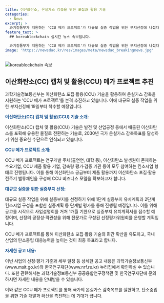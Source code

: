 ```yaml
---
title: 이산화탄소, 온실가스 감축을 위한 포집과 활용 기술
categories:
  - News
excerpt: >
  과기정통부가 지원하는 'CCU 메가 프로젝트'가 대규모 실증 작업을 위한 부지선정에 나섰다. 이산화탄소를 유용한 물질로 전환하는 CCU 기술을 통해 국가 온실가스 감축목표를 신속히 이행하고, 실증을 통해 기술의 상용화를 모색하고 있다. 이를 위해 대규모 이산화탄소 처리를 위한 컨소시엄을 구성하고, 실증부지를 선정하기 위한 절차를 밟고 있다. 또한 선정의 공정성과 객관성을 위해 전문가로 구성된 선정평가위원회를 운영하고 있다. 해당 사업의 상세 내용은 과기정통부와 한국연구재단 누리집에서 확인할 수 있다. (총 단어 수: 150)
feature_text: >
  ## koreablockchain 실시간 뉴스 속보입니다.

  과기정통부가 지원하는 'CCU 메가 프로젝트'가 대규모 실증 작업을 위한 부지선정에 나섰다. 이산화탄소를 유용한 물질로 전환하는 CCU 기술을 통해 국가 온실가스 감축목표를 신속히 이행하고, 실증을 통해 기술의 상용화를 모색하고 있다. 이를 위해 대규모 이산화탄소 처리를 위한 컨소시엄을 구성하고, 실증부지를 선정하기 위한 절차를 밟고 있다. 또한 선정의 공정성과 객관성을 위해 전문가로 구성된 선정평가위원회를 운영하고 있다. 해당 사업의 상세 내용은 과기정통부와 한국연구재단 누리집에서 확인할 수 있다. (총 단어 수: 150)
image: 'https://newsdao.kr/res/images/meta/newsdao_breakingnews.jpg'
---
```


<p><img src="https://newsdao.kr/res/images/meta/newsdao_breakingnews.jpg" alt="koreablockchain 속보" /></p>

<h2 data-ke-size="size26">이산화탄소(CC) 캡처 및 활용(CCU) 메가 프로젝트 추진</h2>

<p>과학기술정보통신부는 이산화탄소 포집·활용(CCU) 기술을 활용하여 온실가스 감축을 지원하는 'CCU 메가 프로젝트'를 본격 추진하고 있습니다. 이에 대규모 실증 작업을 위한 부지선정에 19일부터 착수할 예정입니다.</p>

<p data-ke-size="size16"><b><span style="color: #1a5490;">이산화탄소(CC) 캡처 및 활용(CCU) 기술 소개:</span></b></p>

<p>이산화탄소(CC) 캡처 및 활용(CCU) 기술은 발전 및 산업공정 등에서 배출된 이산화탄소를 포획해 유용한 물질로 전환하는 기술로, 2030년 국가 온실가스 감축목표를 달성하기 위한 중요한 수단으로 인식되고 있습니다.</p>

<p data-ke-size="size16"><b><span style="color: #1a5490;">CCU 메가 프로젝트 소개:</span></b></p>

<p>CCU 메가 프로젝트는 연구개발 주체(출연연, 대학 등), 이산화탄소 발생원이 존재하는 수요기업, CCU 제품 활용 기업, 감축량 평가·검증 기관 등이 모두 참여하는 컨소시엄 형태로 진행됩니다. 이를 통해 이산화탄소 공급부터 제품 활용까지 이산화탄소 포집·활용 전주기 밸류체인을 구성해 CCU 비즈니스 모델을 확보하고자 합니다.</p>

<p data-ke-size="size16"><b><span style="color: #1a5490;">대규모 실증을 위한 실증부지 선정:</span></b></p>

<p>대규모 실증 작업을 위해 실증부지를 선정하기 위해 1단계 실증부지 유치계획과 2단계 컨소시엄 구성을 포함한 실증계획 등 단계별 평가를 통해 진행될 예정입니다. 이를 위해 공고를 시작으로 사업설명회를 거쳐 1개월 기한으로 실증부지 유치계획서를 접수할 예정이며, 선정의 공정성·객관성을 위해 전문가로 구성된 선정평가위원회를 운영할 계획입니다.</p>

<p>CCU 메가 프로젝트를 통해 이산화탄소 포집·활용 기술의 민간 확산을 유도하고, 국내 산업의 탄소중립 대응능력을 높이는 것이 최종 목표라고 합니다.</p>

<p data-ke-size="size16"><b><span style="color: #1a5490;">자세한 공고 내용:</span></b></p>

<p>이번 사업의 선정·평가 기준과 세부 일정 등 상세한 공고 내용은 과학기술정보통신부(www.msit.go.kr)와 한국연구재단(www.nrf.re.kr) 누리집에서 확인하실 수 있습니다. 또한 관련해서는 과학기술정보통신부 공공융합연구정책관 및 한국연구재단에 문의하시면 자세한 내용을 안내받을 수 있습니다.</p>

<p>이와 같은 CCU 메가 프로젝트를 통해 국가의 온실가스 감축목표를 실현하고, 탄소중립을 위한 기술 개발과 확산을 촉진하는 데 기대가 큽니다.</p>

